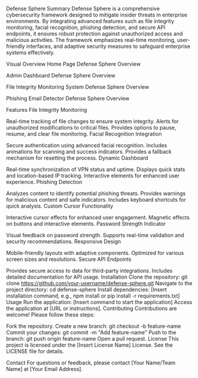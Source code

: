 Defense Sphere
Summary
Defense Sphere is a comprehensive cybersecurity framework designed to mitigate insider threats in enterprise environments. By integrating advanced features such as file integrity monitoring, facial recognition, phishing detection, and secure API endpoints, it ensures robust protection against unauthorized access and malicious activities. The framework emphasizes real-time monitoring, user-friendly interfaces, and adaptive security measures to safeguard enterprise systems effectively.

Visual Overview
Home Page
Defense Sphere Overview

Admin Dashboard
Defense Sphere Overview

File Integrity Monitoring System
Defense Sphere Overview

Phishing Email Detector
Defense Sphere Overview

Features
File Integrity Monitoring

Real-time tracking of file changes to ensure system integrity.
Alerts for unauthorized modifications to critical files.
Provides options to pause, resume, and clear file monitoring.
Facial Recognition Integration

Secure authentication using advanced facial recognition.
Includes animations for scanning and success indicators.
Provides a fallback mechanism for resetting the process.
Dynamic Dashboard

Real-time synchronization of VPN status and uptime.
Displays quick stats and location-based IP tracking.
Interactive elements for enhanced user experience.
Phishing Detection

Analyzes content to identify potential phishing threats.
Provides warnings for malicious content and safe indicators.
Includes keyboard shortcuts for quick analysis.
Custom Cursor Functionality

Interactive cursor effects for enhanced user engagement.
Magnetic effects on buttons and interactive elements.
Password Strength Indicator

Visual feedback on password strength.
Supports real-time validation and security recommendations.
Responsive Design

Mobile-friendly layouts with adaptive components.
Optimized for various screen sizes and resolutions.
Secure API Endpoints

Provides secure access to data for third-party integrations.
Includes detailed documentation for API usage.
Installation
Clone the repository:
git clone https://github.com/your-username/defense-sphere.git
Navigate to the project directory:
cd defense-sphere
Install dependencies:
[Insert installation command, e.g., npm install or pip install -r requirements.txt]
Usage
Run the application:
[Insert command to start the application]
Access the application at [URL or instructions].
Contributing
Contributions are welcome! Please follow these steps:

Fork the repository.
Create a new branch:
git checkout -b feature-name
Commit your changes:
git commit -m "Add feature-name"
Push to the branch:
git push origin feature-name
Open a pull request.
License
This project is licensed under the [Insert License Name] License. See the LICENSE file for details.

Contact
For questions or feedback, please contact [Your Name/Team Name] at [Your Email Address].

